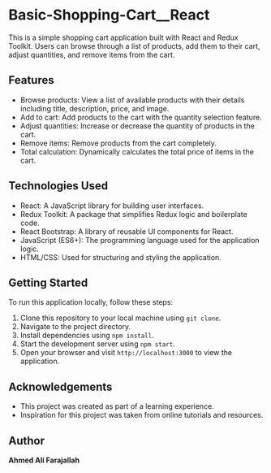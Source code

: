 # Basic-Shopping-Cart__React

This is a simple shopping cart application built with React and Redux Toolkit. Users can browse through a list of products, add them to their cart, adjust quantities, and remove items from the cart.

## Features

- Browse products: View a list of available products with their details including title, description, price, and image.
- Add to cart: Add products to the cart with the quantity selection feature.
- Adjust quantities: Increase or decrease the quantity of products in the cart.
- Remove items: Remove products from the cart completely.
- Total calculation: Dynamically calculates the total price of items in the cart.

## Technologies Used

- React: A JavaScript library for building user interfaces.
- Redux Toolkit: A package that simplifies Redux logic and boilerplate code.
- React Bootstrap: A library of reusable UI components for React.
- JavaScript (ES6+): The programming language used for the application logic.
- HTML/CSS: Used for structuring and styling the application.

## Getting Started

To run this application locally, follow these steps:

1. Clone this repository to your local machine using `git clone`.
2. Navigate to the project directory.
3. Install dependencies using `npm install`.
4. Start the development server using `npm start`.
5. Open your browser and visit `http://localhost:3000` to view the application.

## Acknowledgements

- This project was created as part of a learning experience.
- Inspiration for this project was taken from online tutorials and resources.

## Author
**Ahmed Ali Farajallah**